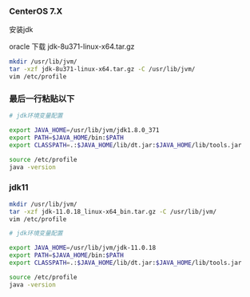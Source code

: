 ### CenterOS 7.X

安装jdk

oracle 下载 jdk-8u371-linux-x64.tar.gz

```bash
mkdir /usr/lib/jvm/
tar -xzf jdk-8u371-linux-x64.tar.gz -C /usr/lib/jvm/
vim /etc/profile
```

### 最后一行粘贴以下

```bash
# jdk环境变量配置

export JAVA_HOME=/usr/lib/jvm/jdk1.8.0_371
export PATH=$JAVA_HOME/bin:$PATH
export CLASSPATH=.:$JAVA_HOME/lib/dt.jar:$JAVA_HOME/lib/tools.jar

source /etc/profile
java -version
```

### jdk11

```bash
mkdir /usr/lib/jvm/
tar -xzf jdk-11.0.18_linux-x64_bin.tar.gz -C /usr/lib/jvm/
vim /etc/profile
```

```bash
# jdk环境变量配置

export JAVA_HOME=/usr/lib/jvm/jdk-11.0.18
export PATH=$JAVA_HOME/bin:$PATH
export CLASSPATH=.:$JAVA_HOME/lib/dt.jar:$JAVA_HOME/lib/tools.jar

source /etc/profile
java -version
```